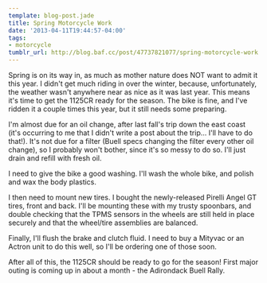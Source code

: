 ```yaml
---
template: blog-post.jade
title: Spring Motorcycle Work
date: '2013-04-11T19:44:57-04:00'
tags:
- motorcycle
tumblr_url: http://blog.baf.cc/post/47737821077/spring-motorcycle-work
---
```

Spring is on its way in, as much as mother nature does NOT want to admit it this year. I didn't get much riding in over the winter, because, unfortunately, the weather wasn't anywhere near as nice as it was last year. This means it's time to get the 1125CR ready for the season. The bike is fine, and I've ridden it a couple times this year, but it still needs some preparing.

I'm almost due for an oil change, after last fall's trip down the east coast (it's occurring to me that I didn't write a post about the trip... I'll have to do that!). It's not due for a filter (Buell specs changing the filter every other oil change), so I probably won't bother, since it's so messy to do so. I'll just drain and refill with fresh oil.

I need to give the bike a good washing. I'll wash the whole bike, and polish and wax the body plastics.

I then need to mount new tires. I bought the newly-released Pirelli Angel GT tires, front and back. I'll be mounting these with my trusty spoonbars, and double checking that the TPMS sensors in the wheels are still held in place securely and that the wheel/tire assemblies are balanced.

Finally, I'll flush the brake and clutch fluid. I need to buy a Mityvac or an Actron unit to do this well, so I'll be ordering one of those soon.

After all of this, the 1125CR should be ready to go for the season! First major outing is coming up in about a month - the Adirondack Buell Rally.
